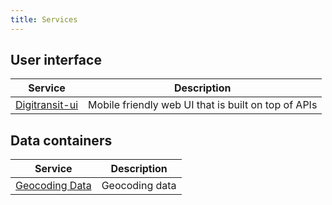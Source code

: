 ```yaml
---
title: Services
---
```


## User interface
| Service                               | Description                     |
|---------------------------------------|---------------------------------|
| [Digitransit-ui](./5-digitransit-ui/) | Mobile friendly web UI that is built on top of APIs

## Data containers
| Service                                                | Description                     |
|--------------------------------------------------------|---------------------------------|
| [Geocoding Data](./6-data-containers/geocoding-data/)  | Geocoding data               
